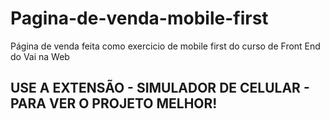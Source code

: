 # Pagina-de-venda-mobile-first
Página de venda feita como exercicio de mobile first do curso de Front End do Vai na Web
## USE A EXTENSÃO - SIMULADOR DE CELULAR - PARA VER O PROJETO MELHOR!
